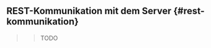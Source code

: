 REST-Kommunikation mit dem Server {#rest-kommunikation}
-------------------------------------------------------

>> TODO